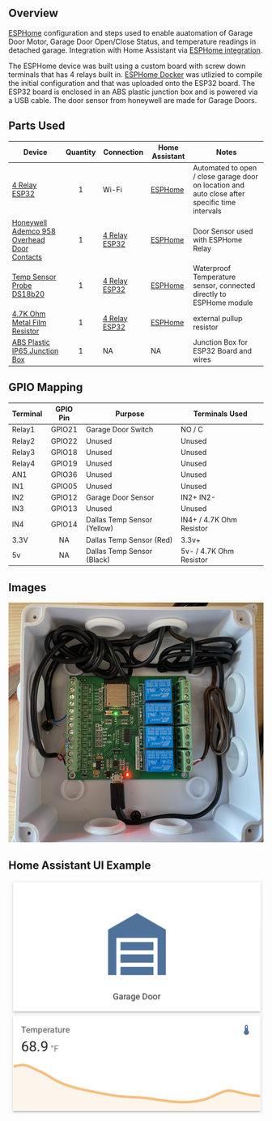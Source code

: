 ## Overview

[ESPHome](https://esphome.io/index.html) configuration and steps used to enable auatomation of Garage Door Motor, Garage Door Open/Close Status, and temperature readings in detached garage.  Integration with Home Assistant via [ESPHome integration](https://www.home-assistant.io/integrations/esphome/).

The ESPHome device was built using a custom board with screw down terminals that has 4 relays built in. [ESPHome Docker](https://esphome.io/guides/getting_started_command_line.html) was utlizied to compile the initial configuration and that was uploaded onto the ESP32 board. The ESP32 board is enclosed in an ABS plastic junction box and is powered via a USB cable.  The door sensor from honeywell are made for Garage Doors.


## Parts Used

| Device  | Quantity | Connection | Home Assistant | Notes |
| ------------- | :---: | ------------- | ------------- | ------------- |
| [4 Relay ESP32](https://amzn.to/3abd0vG) | 1 | Wi-Fi | [ESPHome](https://www.home-assistant.io/integrations/esphome/)| Automated to open / close garage door on location and auto close after specific time intervals |
| [Honeywell Ademco 958 Overhead Door Contacts](https://amzn.to/33CpKZG) | 1 | [4 Relay ESP32](https://amzn.to/3abd0vG) | [ESPHome](https://www.home-assistant.io/integrations/esphome/)| Door Sensor used with ESPHome Relay |
| [Temp Sensor Probe DS18b20](https://amzn.to/3bx9RGF) | 1 | [4 Relay ESP32](https://amzn.to/3abd0vG) | [ESPHome](https://www.home-assistant.io/integrations/esphome/) | Waterproof Temperature sensor, connected directly to ESPHome module |
| [4.7K Ohm Metal Film Resistor](https://amzn.to/3ar95uB) | 1 | [4 Relay ESP32](https://amzn.to/3abd0vG) | [ESPHome](https://www.home-assistant.io/integrations/esphome/) | external pullup resistor |
| [ABS Plastic IP65 Junction Box](https://amzn.to/3asXMCa) | 1 | NA | NA | Junction Box for ESP32 Board and wires |

## GPIO Mapping

| Terminal  | GPIO Pin | Purpose | Terminals Used |
| ------------- | :---: | ------------- | ------------- |
| Relay1 | GPIO21 | Garage Door Switch | NO / C |
| Relay2 | GPIO22 | Unused | Unused |
| Relay3 | GPIO18 | Unused | Unused |
| Relay4 | GPIO19 | Unused | Unused |
| AN1 | GPIO36 | Unused | Unused |
| IN1 | GPIO05 | Unused | Unused |
| IN2 | GPIO12 | Garage Door Sensor | IN2+ IN2- |
| IN3 | GPIO13 | Unused | Unused |
| IN4 | GPIO14 | Dallas Temp Sensor (Yellow) | IN4+ / 4.7K Ohm Resistor |
| 3.3V | NA | Dallas Temp Sensor (Red) | 3.3v+ |
| 5v | NA | Dallas Temp Sensor (Black) | 5v- / 4.7K Ohm Resistor |

## Images
![UI](images/4RelayESP32.jpeg?raw=true "ESP32")

## Home Assistant UI Example
![UI](images/ha-esp32.png?raw=true "HA UI Example")
